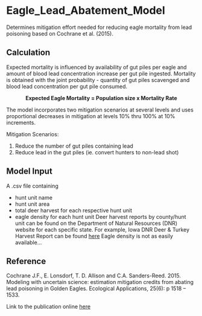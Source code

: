 # Eagle_Lead_Abatement_Model
Determines mitigation effort needed for reducing eagle mortality from lead poisoning based on Cochrane et al. (2015).

## Calculation
Expected mortality is influenced by availability of gut piles per eagle and amount of blood lead concentration 
increase per gut pile ingested. Mortality is obtained with the joint probability - quantity of gut piles scavenged and blood 
lead concentration per gut pile consumed.

<p align="center">
	<b> Expected Eagle Mortality = Population size x Mortality Rate </b>
</p>

The model incorporates two mitigation scenarios at several levels and uses proportional decreases in mitigation at levels 10% thru 100% at 10% increments.

Mitigation Scenarios:
1)	Reduce the number of gut piles containing lead
2)	Reduce lead in the gut piles (ie. convert hunters to non-lead shot)

## Model Input
A .csv file containing 
- hunt unit name
- hunt unit area
- total deer harvest for each respective hunt unit
- eagle density for each hunt unit
Deer harvest reports by county/hunt unit can be found on the Department of Natural Resources (DNR) website for each specific state.
For example, Iowa DNR Deer & Turkey Harvest Report can be found [here](https://gooutdoorsiowa.com/RealTimeHarvestReport.aspx)
Eagle density is not as easily available...

## Reference
Cochrane J.F., E. Lonsdorf, T. D. Allison and C.A. Sanders-Reed. 2015. Modeling with 
uncertain science: estimation mitigation credits from abating lead poisoning in Golden 
Eagles. Ecological Applications, 25(6): p 1518 – 1533.

Link to the publication online [here](https://pdfs.semanticscholar.org/48c6/c65f89f6d2e0cba61f17b0fa658ab0b5f7ac.pdf)

